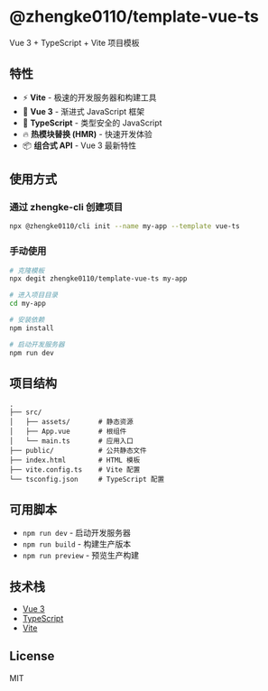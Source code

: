 # @zhengke0110/template-vue-ts

Vue 3 + TypeScript + Vite 项目模板

## 特性

- ⚡️ **Vite** - 极速的开发服务器和构建工具
- 💚 **Vue 3** - 渐进式 JavaScript 框架
- 🎨 **TypeScript** - 类型安全的 JavaScript
- 🔥 **热模块替换 (HMR)** - 快速开发体验
- 📦 **组合式 API** - Vue 3 最新特性

## 使用方式

### 通过 zhengke-cli 创建项目

```bash
npx @zhengke0110/cli init --name my-app --template vue-ts
```

### 手动使用

```bash
# 克隆模板
npx degit zhengke0110/template-vue-ts my-app

# 进入项目目录
cd my-app

# 安装依赖
npm install

# 启动开发服务器
npm run dev
```

## 项目结构

```text
.
├── src/
│   ├── assets/       # 静态资源
│   ├── App.vue       # 根组件
│   └── main.ts       # 应用入口
├── public/           # 公共静态文件
├── index.html        # HTML 模板
├── vite.config.ts    # Vite 配置
└── tsconfig.json     # TypeScript 配置
```

## 可用脚本

- `npm run dev` - 启动开发服务器
- `npm run build` - 构建生产版本
- `npm run preview` - 预览生产构建

## 技术栈

- [Vue 3](https://vuejs.org/)
- [TypeScript](https://www.typescriptlang.org/)
- [Vite](https://vite.dev/)

## License

MIT
